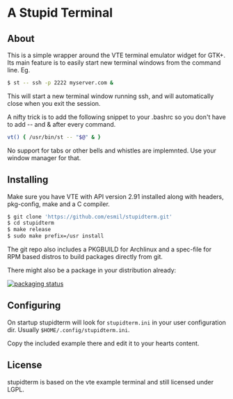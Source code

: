 A Stupid Terminal
=================

About
-----

This is a simple wrapper around the VTE terminal emulator
widget for GTK+. Its main feature is to easily start new
terminal windows from the command line. Eg.

```sh
$ st -- ssh -p 2222 myserver.com &
```

This will start a new terminal window running ssh, and
will automatically close when you exit the session.

A nifty trick is to add the following snippet to your
.bashrc so you don't have to add -- and & after every
command.

```sh
vt() { /usr/bin/st -- "$@" & }
```

No support for tabs or other bells and whistles are
implemnted. Use your window manager for that.


Installing
----------

Make sure you have VTE with API version 2.91 installed
along with headers, pkg-config, make and a C compiler.

```sh
$ git clone 'https://github.com/esmil/stupidterm.git'
$ cd stupidterm
$ make release
$ sudo make prefix=/usr install
```

The git repo also includes a PKGBUILD for Archlinux and
a spec-file for RPM based distros to build packages
directly from git.

There might also be a package in your distribution already:

[![packaging status](https://repology.org/badge/vertical-allrepos/stupidterm.svg)](https://repology.org/metapackage/stupidterm/versions)

Configuring
-----------

On startup stupidterm will look for ```stupidterm.ini``` in your user configuration dir.
Usually ```$HOME/.config/stupidterm.ini```.

Copy the included example there and edit it to your hearts content.


License
-------

stupidterm is based on the vte example terminal and still licensed under LGPL.
